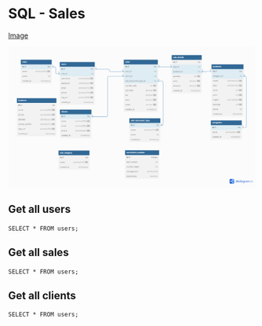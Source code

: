 # SQL - Sales
[Image](https://raw.githubusercontent.com/migueldev81/SQL_Ecommerce/main/sales.png)

![db](./sales.png)

## Get all users 
```
SELECT * FROM users;
```
## Get all sales 
```
SELECT * FROM users;
```
## Get all clients 
```
SELECT * FROM users;
```
